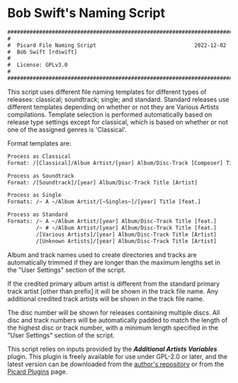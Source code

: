 # Bob Swift's Naming Script

```txt
########################################################################
#                                                                      #
#  Picard File Naming Script                               2022-12-02  #
#  Bob Swift [rdswift]                                                 #
#                                                                      #
#  License: GPLv3.0                                                    #
#                                                                      #
########################################################################
```

This script uses different file naming templates for different types of releases: classical; soundtrack; single; and standard.  Standard releases use different templates depending on whether or not they are Various Artists compilations.  Template selection is performed automatically based on release type settings except for classical, which is based on whether or not one of the assigned genres is 'Classical'.

Format templates are:

```txt
Process as Classical
Format: /[Classical]/Album Artist/[year] Album/Disc-Track [Composer] Title

Process as Soundtrack
Format: /[Soundtrack]/[year] Album/Disc-Track Title [Artist]

Process as Single
Formats: /~ A ~/Album Artist/[~Singles~]/[year] Title [feat.]

Process as Standard
Formats: /~ A ~/Album Artist/[year] Album/Disc-Track Title [feat.]
         /~ # ~/Album Artist/[year] Album/Disc-Track Title [feat.]
         /[Various Artists]/[year] Album/Disc-Track Title [Artist]
         /[Unknown Artists]/[year] Album/Disc-Track Title [Artist]
```

Album and track names used to create directories and tracks are automatically trimmed if they are longer than the maximum lengths set in the "User Settings" section of the script.

If the credited primary album artist is different from the standard primary track artist [other than prefix] it will be shown in the track file name.  Any additional credited track artists will be shown in the track file name.

The disc number will be shown for releases containing multiple discs.  All disc and track numbers will be automatically padded to match the length of the highest disc or track number, with a minimum length specified in the "User Settings" section of the script.

This script relies on inputs provided by the ***Additional Artists Variables*** plugin.  This plugin is freely available for use under GPL-2.0 or later, and the latest version can be downloaded from the [author's repository](https://github.com/rdswift/picard-plugins/tree/2.0_RDS_Plugins/plugins/additional_artists_variables) or from the [Picard Plugins](https://picard.musicbrainz.org/plugins/) page.
